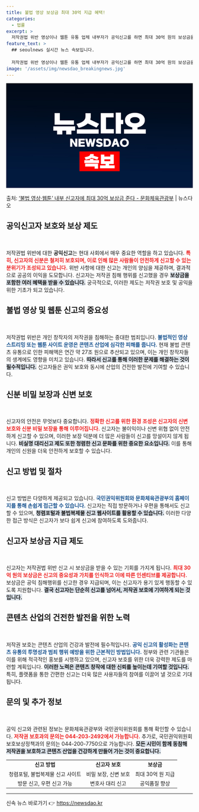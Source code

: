 ```yaml
---
title: 불법 영상 보상금 최대 30억 지급 혜택!
categories:
  - 법률
excerpt: >
  저작권법 위반 영상이나 웹툰 유통 업체 내부자가 공익신고를 하면 최대 30억 원의 보상금을 받을 수 있다. …
feature_text: >
  ## seoulnews 실시간 뉴스 속보입니다.

  저작권법 위반 영상이나 웹툰 유통 업체 내부자가 공익신고를 하면 최대 30억 원의 보상금을 받을 수 있다. …
image: '/assets/img/newsdao_breakingnews.jpg'
---
```


![뉴스다오 속보](/assets/img/newsdao_breakingnews.jpg)

<p>출처: <a href="https://newsdao.kr/2193" rel="dofollow">‘불법 영상·웹툰’ 내부 신고자에 최대 30억 보상금 준다 - 문화체육관광부</a> | 뉴스다오</p>

<h2 data-ke-size="size26">공익신고자 보호와 보상 제도</h2>

<p data-ke-size="size16">&nbsp;</p> 

저작권법 위반에 대한 <b>공익신고</b>는 현대 사회에서 매우 중요한 역할을 하고 있습니다. <b><span style="color: #ee2323;">특히, 신고자의 신분은 철저히 보호되며, 이로 인해 많은 사람들이 안전하게 신고할 수 있는 분위기가 조성되고 있습니다.</span></b> 위반 사항에 대한 신고는 개인의 양심을 제공하며, 결과적으로 공공의 이익을 도모합니다. 신고자는 저작권 침해 행위를 신고했을 경우 <b><span style="background-color: #21538527;">보상금을 포함한 여러 혜택을 받을 수 있습니다.</span></b> 궁극적으로, 이러한 제도는 저작권 보호 및 공익을 위한 기초가 되고 있습니다.

<h2 data-ke-size="size26">불법 영상 및 웹툰 신고의 중요성</h2>

<p data-ke-size="size16">&nbsp;</p> 

저작권법 위반은 개인 창작자의 저작권을 침해하는 중대한 범죄입니다. <b><span style="color: #1a5490;">불법적인 영상 스트리밍 또는 웹툰 사이트 운영은 콘텐츠 산업에 심각한 피해를 줍니다.</span></b> 현재 불법 콘텐츠 유통으로 인한 피해액은 연간 약 27조 원으로 추산되고 있으며, 이는 개인 창작자들의 생계에도 영향을 미치고 있습니다. <b><span style="background-color: #21538527;">따라서 신고를 통해 이러한 문제를 해결하는 것이 필수적입니다.</span></b> 신고자들은 권익 보호와 동시에 산업의 건전한 발전에 기여할 수 있습니다.

<h2 data-ke-size="size26">신분 비밀 보장과 신변 보호</h2>

<p data-ke-size="size16">&nbsp;</p> 

신고자의 안전은 무엇보다 중요합니다. <b><span style="color: #ee2323;">정확한 신고를 위한 환경 조성은 신고자의 신변 보호와 신분 비밀 보장을 통해 이루어집니다.</span></b> 신고자는 불이익이나 신변 위협 없이 안전하게 신고할 수 있으며, 이러한 보장 덕분에 더 많은 사람들이 신고를 망설이지 않게 됩니다. <b><span style="background-color: #21538527;">비실명 대리신고 제도 또한 청렴한 신고 문화를 위한 중요한 요소입니다.</span></b> 이를 통해 개인의 신원을 더욱 안전하게 보호할 수 있습니다.

<h2 data-ke-size="size26">신고 방법 및 절차</h2>

<p data-ke-size="size16">&nbsp;</p> 

신고 방법은 다양하게 제공되고 있습니다. <b><span style="color: #1a5490;">국민권익위원회와 문화체육관광부의 홈페이지를 통해 손쉽게 접근할 수 있습니다.</span></b> 신고자는 직접 방문하거나 우편을 통해서도 신고할 수 있으며, <b><span style="background-color: #21538527;">청렴포털과 불법복제물 신고 웹사이트를 활용할 수 있습니다.</span></b> 이러한 다양한 접근 방식은 신고자가 보다 쉽게 신고에 참여하도록 도와줍니다.

<h2 data-ke-size="size26">신고자 보상금 지급 제도</h2>

<p data-ke-size="size16">&nbsp;</p> 

신고자는 저작권법 위반 신고 시 보상금을 받을 수 있는 기회를 가지게 됩니다. <b><span style="color: #ee2323;">최대 30억 원의 보상금은 신고의 중요성과 가치를 인식하고 이에 따른 인센티브를 제공합니다.</span></b> 보상금은 공익 침해행위를 신고한 경우 지급되며, 이는 신고자가 용기 있게 행동할 수 있도록 지원합니다. <b><span style="background-color: #21538527;">결국 신고자는 단순히 신고를 넘어서, 저작권 보호에 기여하게 되는 것입니다.</span></b>

<h2 data-ke-size="size26">콘텐츠 산업의 건전한 발전을 위한 노력</h2>

<p data-ke-size="size16">&nbsp;</p> 

저작권 보호는 콘텐츠 산업의 건강과 발전에 필수적입니다. <b><span style="color: #1a5490;">공익 신고의 활성화는 콘텐츠 유통의 투명성과 범죄 행위 예방을 위한 근본적인 방법입니다.</span></b> 정부와 관련 기관들은 이를 위해 적극적인 홍보를 시행하고 있으며, 신고자 보호를 위한 더욱 강력한 제도를 마련할 계획입니다. <b><span style="background-color: #21538527;">이러한 노력은 콘텐츠 창작에 대한 신뢰를 높이는데 기여할 것입니다.</span></b> 특히, 플랫폼을 통한 간편한 신고는 더욱 많은 사용자들의 참여를 이끌어 낼 것으로 기대됩니다.

<h2 data-ke-size="size26">문의 및 추가 정보</h2>

<p data-ke-size="size16">&nbsp;</p> 

공익 신고와 관련된 정보는 문화체육관광부와 국민권익위원회를 통해 확인할 수 있습니다. <b><span style="color: #ee2323;">저작권 보호과의 문의는 044-203-2492에서 가능합니다.</span></b> 추가로, 국민권익위원회 보호보상정책과의 문의는 044-200-7750으로 가능합니다. <b><span style="background-color: #21538527;">모든 시민이 함께 동참해 저작권을 보호하고 콘텐츠 산업을 건강하게 만들어 가는 것이 중요합니다.</span></b> 

<p data-ke-size="size16"></p> 

<table>
<tr>
<td style="text-align: center; height: 17px;"><b>신고 방법</b></td>
<td style="text-align: center; height: 17px;"><b>신고자 보호</b></td>
<td style="text-align: center; height: 17px;"><b>보상금</b></td>
</tr>
<tr>
<td style="text-align: center; height: 17px;">청렴포털, 불법복제물 신고 사이트</td>
<td style="text-align: center; height: 17px;">비밀 보장, 신변 보호</td>
<td style="text-align: center; height: 17px;">최대 30억 원 지급</td>
</tr>
<tr>
<td style="text-align: center; height: 17px;">방문 신고, 우편 신고 가능</td>
<td style="text-align: center; height: 17px;">변호사 대리 신고</td>
<td style="text-align: center; height: 17px;">공익품질 향상</td>
</tr>
</table>

<p data-ke-size="size16"></p> 

<hr/> 

<p data-ke-size="size16"></p> 

신속 뉴스 바로가기 👉 <a href="https://newsdao.kr" rel="dofollow">https://newsdao.kr</a>


